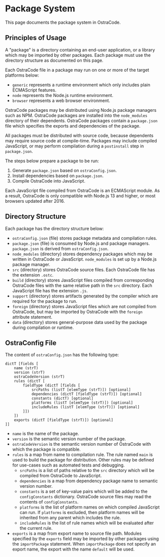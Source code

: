 
# Package System

This page documents the package system in OstraCode.

## Principles of Usage

A "package" is a directory containing an end-user application, or a library which may be imported by other packages. Each package must use the directory structure as documented on this page.

Each OstraCode file in a package may run on one or more of the target platforms below:

* `generic` represents a runtime environment which only includes plain ECMAScript features.
* `node` represents the Node.js runtime environment.
* `browser` represents a web browser environment.

OstraCode packages may be distributed using Node.js package managers such as NPM. OstraCode packages are installed into the `node_modules` directory of their dependents. OstraCode packages contain a `package.json` file which specifies the exports and dependencies of the package.

All packages must be distributed with source code, because dependents may require source code at compile-time. Packages may include compiled JavaScript, or may perform compilation during a `postinstall` step in `package.json`.

The steps below prepare a package to be run:

1. Generate `package.json` based on `ostraConfig.json`.
1. Install dependencies based on `package.json`.
1. Compile OstraCode into JavaScript.

Each JavaScript file compiled from OstraCode is an ECMAScript module. As a result, OstraCode is only compatible with Node.js 13 and higher, or most browsers updated after 2016.

## Directory Structure

Each package has the directory structure below:

* `ostraConfig.json` (file) stores package metadata and compilation rules.
* `package.json` (file) is consumed by Node.js and package managers. `package.json` is derived from `ostraConfig.json`.
* `node_modules` (directory) stores dependency packages which may be written in OstraCode or JavaScript. `node_modules` is set up by a Node.js package manager.
* `src` (directory) stores OstraCode source files. Each OstraCode file has the extension `.ostc`.
* `build` (directory) stores JavaScript files compiled from corresponding OstraCode files with the same relative path in the `src` directory. Each JavaScript file has the extension `.js`.
* `support` (directory) stores artifacts generated by the compiler which are required for the package to run.
* `foreign` (directory) stores JavaScript files which are not compiled from OstraCode, but may be imported by OstraCode with the `foreign` attribute statement.
* `data` (directory) stores general-purpose data used by the package during compilation or runtime.

## OstraConfig File

The content of `ostraConfig.json` has the following type:

```
dictT [fields [
    name (strT)
    version (strT)
    ostraCodeVersion (strT)
    rules (dictT [
        fieldType (dictT [fields [
            srcPaths (listT [elemType (strT)]) [optional]
            dependencies (dictT [fieldType (strT)]) [optional]
            constants (dictT) [optional]
            platforms (listT [elemType (strT)]) [optional]
            includeRules (listT [elemType (strT)]) [optional]
        ]])
    ])
    exports (dictT [fieldType (strT)]) [optional]
]]
```

* `name` is the name of the package.
* `version` is the semantic version number of the package.
* `ostraCodeVersion` is the semantic version number of OstraCode with which the package is compatible.
* `rules` is a map from name to compilation rule. The rule named `main` is used to build the package for distribution. Other rules may be defined for use-cases such as automated tests and debugging.
    * `srcPaths` is a list of paths relative to the `src` directory which will be compiled from OstraCode to JavaScript.
    * `dependencies` is a map from dependency package name to semantic version number.
    * `constants` is a set of key-value pairs which will be added to the `configConstants` dictionary. OstraCode source files may read the contents of `configConstants`.
    * `platforms` is the list of platform names on which compiled JavaScript can run. If `platforms` is excluded, then platform names will be inherited from any parent which includes the rule.
    * `includeRules` is the list of rule names which will be evaluated after the current rule.
* `exports` is a map from export name to source file path. Modules specified by the `exports` field may be imported by other packages using the `importPackage` statement. When `importPackage` does not specify an export name, the export with the name `default` will be used.


